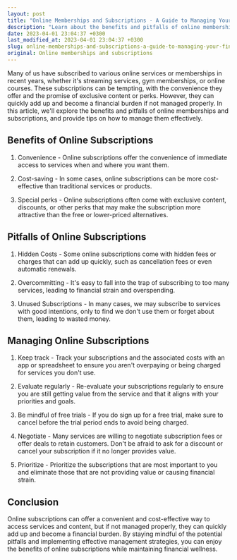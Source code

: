 ```yaml
---
layout: post
title: "Online Memberships and Subscriptions - A Guide to Managing Your Finances"
description: "Learn about the benefits and pitfalls of online memberships and subscriptions and how to manage them to maintain financial wellness"
date: 2023-04-01 23:04:37 +0300
last_modified_at: 2023-04-01 23:04:37 +0300
slug: online-memberships-and-subscriptions-a-guide-to-managing-your-finances
original: Online memberships and subscriptions
---
```


Many of us have subscribed to various online services or memberships in recent years, whether it's streaming services, gym memberships, or online courses. These subscriptions can be tempting, with the convenience they offer and the promise of exclusive content or perks. However, they can quickly add up and become a financial burden if not managed properly. In this article, we'll explore the benefits and pitfalls of online memberships and subscriptions, and provide tips on how to manage them effectively.

## Benefits of Online Subscriptions

1. Convenience - Online subscriptions offer the convenience of immediate access to services when and where you want them. 

2. Cost-saving - In some cases, online subscriptions can be more cost-effective than traditional services or products. 

3. Special perks - Online subscriptions often come with exclusive content, discounts, or other perks that may make the subscription more attractive than the free or lower-priced alternatives.

## Pitfalls of Online Subscriptions

1. Hidden Costs - Some online subscriptions come with hidden fees or charges that can add up quickly, such as cancellation fees or even automatic renewals. 

2. Overcommitting - It's easy to fall into the trap of subscribing to too many services, leading to financial strain and overspending. 

3. Unused Subscriptions - In many cases, we may subscribe to services with good intentions, only to find we don't use them or forget about them, leading to wasted money.

## Managing Online Subscriptions

1. Keep track - Track your subscriptions and the associated costs with an app or spreadsheet to ensure you aren't overpaying or being charged for services you don't use. 

2. Evaluate regularly - Re-evaluate your subscriptions regularly to ensure you are still getting value from the service and that it aligns with your priorities and goals. 

3. Be mindful of free trials - If you do sign up for a free trial, make sure to cancel before the trial period ends to avoid being charged. 

4. Negotiate - Many services are willing to negotiate subscription fees or offer deals to retain customers. Don't be afraid to ask for a discount or cancel your subscription if it no longer provides value. 

5. Prioritize - Prioritize the subscriptions that are most important to you and eliminate those that are not providing value or causing financial strain. 

## Conclusion

Online subscriptions can offer a convenient and cost-effective way to access services and content, but if not managed properly, they can quickly add up and become a financial burden. By staying mindful of the potential pitfalls and implementing effective management strategies, you can enjoy the benefits of online subscriptions while maintaining financial wellness.